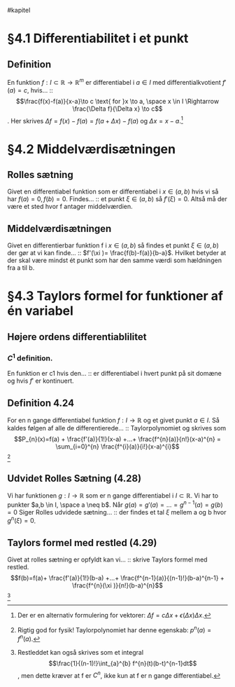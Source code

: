 #kapitel 
# §4.1 Differentiabilitet i et punkt
## Definition
En funktion $f:I \subset \mathbb{R} \to \mathbb{R}^{m}$ er differentiabel i $a \in I$ med differentialkvotient $f'(a) = c$, hvis... :: $$\frac{f(x)-f(a)}{x-a}\to c \text{ for }x \to a, \space x \in I \Rightarrow \frac{\Delta f}{\Delta x} \to c$$. Her skrives $\Delta f = f(x)-f(a)=f(a+\Delta x)-f(a)$ og $\Delta x = x-a$.[^1]

# §4.2 Middelværdisætningen
## Rolles sætning
Givet en differentiabel funktion som er differentiabel i $x \in (a,b)$ hvis vi så har $f(a)=0, f(b) = 0$. Findes... :: et punkt $\xi \in (a,b)$ så $f'(\xi)=0$. Altså må der være et sted hvor f antager middelværdien.

## Middelværdisætningen
Givet en differentierbar funktion f i $x \in (a,b)$ så findes et punkt $\xi \in (a,b)$ der gør at vi kan finde... :: $f'(\xi )= \frac{f(b)-f(a)}{b-a}$. Hvilket betyder at der skal være mindst ét punkt som har den samme værdi som hældningen fra a til b.

# §4.3 Taylors formel for funktioner af én variabel
## Højere ordens differentiablilitet
### $C^{1}$ definition.
En funktion er c1 hvis den... :: er differentiabel i hvert punkt på sit domæne og hvis $f'$ er kontinuert.

## Definition 4.24
For en n gange differentiabel funktion $f: I \to \mathbb{R}$ og et givet punkt $a \in I$. Så kaldes følgen af alle de differentierede... :: Taylorpolynomiet og skrives som $$P_{n}(x)=f(a) + \frac{f'(a)}{1!}(x-a) +...+ \frac{f^{n}(a)}{n!}(x-a)^{n} = \sum_{i=0}^{n} \frac{f^{i}(a)}{i!}(x-a)^{i}$$[^2]
## Udvidet Rolles Sætning (4.28)
Vi har funktionen $g: I \to \mathbb{R}$ som er n gange differentiabel i $I \subset \mathbb{R}$. Vi har to punkter $a,b \in I, \space a \neq b$. Når $g(a)=g'(a)=...=g^{n-1}(a)=g(b)=0$ Siger Rolles udvidede sætning... :: der findes et tal $\xi$ mellem a og b hvor $g^{n}(\xi ) = 0$. 

## Taylors formel med restled (4.29)
Givet at rolles sætning er opfyldt kan vi... :: skrive Taylors formel med restled. $$f(b)=f(a)+ \frac{f'(a)}{1!}(b-a) +...+ \frac{f^{n-1}(a)}{(n-1)!}(b-a)^{n-1} + \frac{f^{n}(\xi )}{n!}(b-a)^{n}$$[^3]


[^1]: Der er en alternativ formulering for vektorer: $\Delta f = c \Delta x + \epsilon(\Delta x)\Delta x$.
[^2]: Rigtig god for fysik! Taylorpolynomiet har denne egenskab: $p^{n}(a) = f^{n}(a)$.
[^3]: Restleddet kan også skrives som et integral $$\frac{1}{(n-1)!}\int_{a}^{b} f^{n}(t)(b-t)^{n-1}dt$$, men dette kræver at f er $C^{n}$, ikke kun at f er n gange differentiabel.